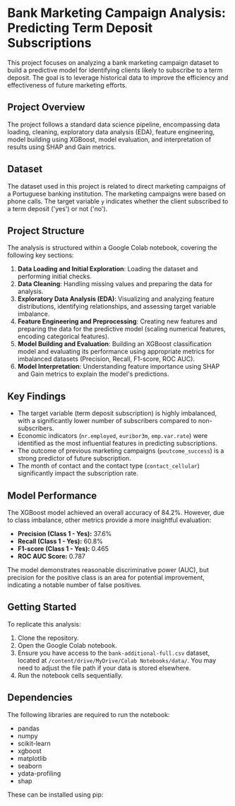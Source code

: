 # Bank Marketing Campaign Analysis: Predicting Term Deposit Subscriptions

This project focuses on analyzing a bank marketing campaign dataset to build a predictive model for identifying clients likely to subscribe to a term deposit. The goal is to leverage historical data to improve the efficiency and effectiveness of future marketing efforts.

## Project Overview

The project follows a standard data science pipeline, encompassing data loading, cleaning, exploratory data analysis (EDA), feature engineering, model building using XGBoost, model evaluation, and interpretation of results using SHAP and Gain metrics.

## Dataset

The dataset used in this project is related to direct marketing campaigns of a Portuguese banking institution. The marketing campaigns were based on phone calls. The target variable `y` indicates whether the client subscribed to a term deposit ('yes') or not ('no').

## Project Structure

The analysis is structured within a Google Colab notebook, covering the following key sections:

1.  **Data Loading and Initial Exploration**: Loading the dataset and performing initial checks.
2.  **Data Cleaning**: Handling missing values and preparing the data for analysis.
3.  **Exploratory Data Analysis (EDA)**: Visualizing and analyzing feature distributions, identifying relationships, and assessing target variable imbalance.
4.  **Feature Engineering and Preprocessing**: Creating new features and preparing the data for the predictive model (scaling numerical features, encoding categorical features).
5.  **Model Building and Evaluation**: Building an XGBoost classification model and evaluating its performance using appropriate metrics for imbalanced datasets (Precision, Recall, F1-score, ROC AUC).
6.  **Model Interpretation**: Understanding feature importance using SHAP and Gain metrics to explain the model's predictions.

## Key Findings

*   The target variable (term deposit subscription) is highly imbalanced, with a significantly lower number of subscribers compared to non-subscribers.
*   Economic indicators (`nr.employed`, `euribor3m`, `emp.var.rate`) were identified as the most influential features in predicting subscriptions.
*   The outcome of previous marketing campaigns (`poutcome_success`) is a strong predictor of future subscription.
*   The month of contact and the contact type (`contact_cellular`) significantly impact the subscription rate.

## Model Performance

The XGBoost model achieved an overall accuracy of 84.2%. However, due to class imbalance, other metrics provide a more insightful evaluation:

*   **Precision (Class 1 - Yes):** 37.6%
*   **Recall (Class 1 - Yes):** 60.8%
*   **F1-score (Class 1 - Yes):** 0.465
*   **ROC AUC Score:** 0.787

The model demonstrates reasonable discriminative power (AUC), but precision for the positive class is an area for potential improvement, indicating a notable number of false positives.

## Getting Started

To replicate this analysis:

1.  Clone the repository.
2.  Open the Google Colab notebook.
3.  Ensure you have access to the `bank-additional-full.csv` dataset, located at `/content/drive/MyDrive/Colab Notebooks/data/`. You may need to adjust the file path if your data is stored elsewhere.
4.  Run the notebook cells sequentially.

## Dependencies

The following libraries are required to run the notebook:

*   pandas
*   numpy
*   scikit-learn
*   xgboost
*   matplotlib
*   seaborn
*   ydata-profiling
*   shap

These can be installed using pip:
